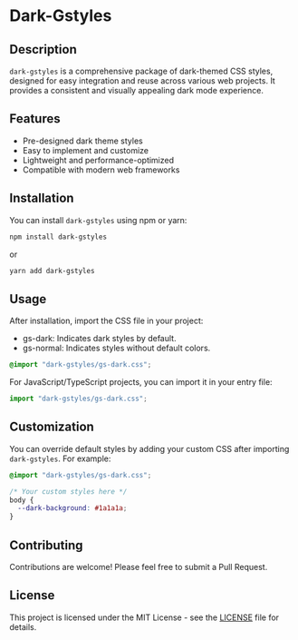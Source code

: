 # Dark-Gstyles

## Description

`dark-gstyles` is a comprehensive package of dark-themed CSS styles, designed for easy integration and reuse across various web projects. It provides a consistent and visually appealing dark mode experience.

## Features

- Pre-designed dark theme styles
- Easy to implement and customize
- Lightweight and performance-optimized
- Compatible with modern web frameworks

## Installation

You can install `dark-gstyles` using npm or yarn:

```bash
npm install dark-gstyles
```

or

```bash
yarn add dark-gstyles
```

## Usage

After installation, import the CSS file in your project:

- gs-dark: Indicates dark styles by default.
- gs-normal: Indicates styles without default colors.

```css
@import "dark-gstyles/gs-dark.css";
```

For JavaScript/TypeScript projects, you can import it in your entry file:

```javascript
import "dark-gstyles/gs-dark.css";
```

## Customization

You can override default styles by adding your custom CSS after importing `dark-gstyles`. For example:

```css
@import "dark-gstyles/gs-dark.css";

/* Your custom styles here */
body {
  --dark-background: #1a1a1a;
}
```

## Contributing

Contributions are welcome! Please feel free to submit a Pull Request.

## License

This project is licensed under the MIT License - see the [LICENSE](LICENSE) file for details.

